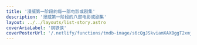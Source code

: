 ```yaml
---
title: '漫威第一阶段的每一部电影或剧集'
description: '漫威第一阶段的八部电影或剧集'
layout: ../../layouts/list-story.astro
coverAriaLabel: '钢铁侠'
coverPosterUrl: '/.netlify/functions/tmdb-image/s6cQgJSkviamXAXBggT2xmj7JiG.webp?transparent=0'
---
```

